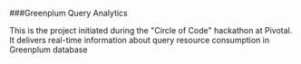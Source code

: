###Greenplum Query Analytics

This is the project initiated during the "Circle of Code" hackathon at Pivotal. It delivers real-time information about query resource
consumption in Greenplum database
